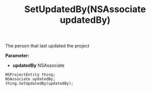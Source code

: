 ﻿---
uid: crmscript_ref_NSProjectEntity_SetUpdatedBy
title: SetUpdatedBy(NSAssociate updatedBy)
intellisense: NSProjectEntity.SetUpdatedBy
keywords: NSProjectEntity, GetUpdatedBy
so.topic: reference
---

The person that last updated the project

**Parameter:** 
 - **updatedBy** NSAssociate

```crmscript
NSProjectEntity thing;
NSAssociate updatedBy;
thing.SetUpdatedBy(updatedBy);
```

